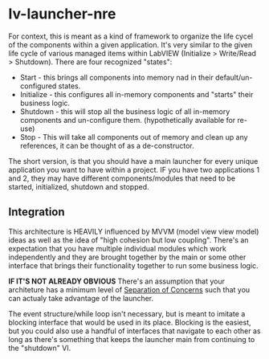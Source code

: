 # lv-launcher-nre

For context, this is meant as a kind of framework to organize the life cycel of the components within a given application. It's very similar to the given life cycle of various managed items within LabVIEW (Initialize > Write/Read > Shutdown). There are four recognized "states":

 * Start - this brings all components into memory nad in their default/un-configured states.
 * Initialize - this configures all in-memory components and "starts" their business logic.
 * Shutdown - this will stop all the business logic of all in-memory components and un-configure them. (hypothetically available for re-use)
 * Stop - This will take all components out of memory and clean up any references, it can be thought of as a de-constructor.
 
The short version, is that you should have a main launcher for every unique application you want to have within a project. IF you have two applications 1 and 2, they may have different components/modules that need to be started, initialized, shutdown and stopped.

## Integration

This architecture is HEAVILY influenced by MVVM (model view view model) ideas as well as the idea of "high cohesion but low coupling". There's an expectation that you have multiple individual modules which work independently and they are brought together by the main or some other interface that brings their functionality together to run some business logic.

**IF IT'S NOT ALREADY OBVIOUS** There's an assumption that your architeture has a minimum level of [Separation of Concerns](https://en.wikipedia.org/wiki/Separation_of_concerns) such that you can actualy take advantage of the launcher.

The event structure/while loop isn't necessary, but is meant to imitate a blocking interface that would be used in its place. Blocking is the easiest, but you could also use a handful of interfaces that navigate to each other as long as there's something that keeps the launcher main from continuing to the "shutdown" VI.